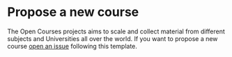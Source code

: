 # Propose a new course

The Open Courses projects aims to scale and collect material from different subjects and Universities all over the world. If you want to propose a new course [open an issue](https://github.com/opencourses/new_subject/issues) following this template.

